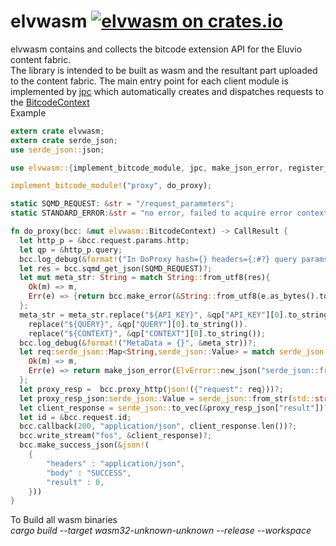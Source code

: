 
# elvwasm [![elvwasm on crates.io](https://img.shields.io/crates/v/elvwasm)](https://crates.io/crates/elvwasm)

elvwasm contains and collects the bitcode extension API for the Eluvio content fabric. </br> The library is intended to be built as wasm and the resultant part uploaded to the content fabric. The main entry point for each client module is implemented by [jpc][__link0] which automatically creates and dispatches requests to the [BitcodeContext][__link1] </br> Example

```rust
extern crate elvwasm;
extern crate serde_json;
use serde_json::json;

use elvwasm::{implement_bitcode_module, jpc, make_json_error, register_handler, BitcodeContext, ElvError, ErrorKinds};

implement_bitcode_module!("proxy", do_proxy);

static SQMD_REQUEST: &str = "/request_parameters";
static STANDARD_ERROR:&str = "no error, failed to acquire error context";

fn do_proxy(bcc: &mut elvwasm::BitcodeContext) -> CallResult {
  let http_p = &bcc.request.params.http;
  let qp = &http_p.query;
  bcc.log_debug(&format!("In DoProxy hash={} headers={:#?} query params={:#?}",&bcc.request.q_info.hash, &http_p.headers, qp))?;
  let res = bcc.sqmd_get_json(SQMD_REQUEST)?;
  let mut meta_str: String = match String::from_utf8(res){
    Ok(m) => m,
    Err(e) => {return bcc.make_error(&String::from_utf8(e.as_bytes().to_vec()).unwrap_or_else(|_| STANDARD_ERROR.to_string()));}
  };
  meta_str = meta_str.replace("${API_KEY}", &qp["API_KEY"][0].to_string()).
    replace("${QUERY}", &qp["QUERY"][0].to_string()).
    replace("${CONTEXT}", &qp["CONTEXT"][0].to_string());
  bcc.log_debug(&format!("MetaData = {}", &meta_str))?;
  let req:serde_json::Map<String,serde_json::Value> = match serde_json::from_str::<serde_json::Map<String,serde_json::Value>>(&meta_str){
    Ok(m) => m,
    Err(e) => return make_json_error(ElvError::new_json("serde_json::from_str failed", ErrorKinds::Invalid, e))
  };
  let proxy_resp =  bcc.proxy_http(json!({"request": req}))?;
  let proxy_resp_json:serde_json::Value = serde_json::from_str(std::str::from_utf8(&proxy_resp).unwrap_or("{}"))?;
  let client_response = serde_json::to_vec(&proxy_resp_json["result"])?;
  let id = &bcc.request.id;
  bcc.callback(200, "application/json", client_response.len())?;
  bcc.write_stream("fos", &client_response)?;
  bcc.make_success_json(&json!(
    {
        "headers" : "application/json",
        "body" : "SUCCESS",
        "result" : 0,
    }))
}
```

To Build all wasm binaries </br> *cargo build --target wasm32-unknown-unknown --release --workspace* </br>

 [__link0]: https://github.com/eluv-io/elv-wasm/docs/elvwasm/fn.jpc.html
 [__link1]: https://github.com/eluv-io/elv-wasm/docs/elvwasm/bccontext/struct.BitcodeContext.html
